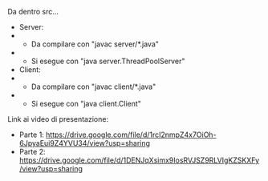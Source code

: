 Da dentro src...

-  Server:
-  -  Da compilare con "javac server/\*.java"
-  -  Si esegue con "java server.ThreadPoolServer"
-  Client:
-  -  Da compilare con "javac client/\*.java"
-  -  Si esegue con "java client.Client"

Link ai video di presentazione:

-  Parte 1: https://drive.google.com/file/d/1rcI2nmpZ4x7OiOh-6JpyaEui9Z4YVU34/view?usp=sharing
-  Parte 2: https://drive.google.com/file/d/1DENJqXsimx9IosRVJSZ9RLVIgKZSKXFy/view?usp=sharing

